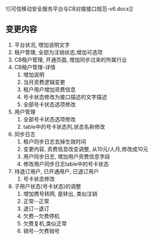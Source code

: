 ![[可信移动安全服务平台与CB对接接口规范-v6.docx]]

## 变更内容
1. 平台状况, 增加说明文字
2. 租户管理, 全部为注销状态,增加可选项
3. CB租户管理, 开通页面, 增加同步过来的所属行业
4. CB租户管理-详情
	1.  增加说明
	2.  当月资费逻辑变更
	3.  租户用户增加资费信息
	4.  号卡状态修改为接口描述的文字描述
	5.  全部号卡状态选项修改
5.  用户管理
	1.  全部号卡状态选项修改
	2.  table中的号卡状态列,状态名称修改
6.  同步日志
	1.  租户同步日志去掉生效时间
	2.  变更内容, 资费信息改变调整, 从10元/人月,修改成10元
	3.  用户同步日志, 增加用户资费信息字段
	4.  修改用户同步日志table中的号卡状态
7.  待退订用户, 已开通用户, 已退订用户
	1.  号卡状态修改
8. 子用户状态(号卡状态)的调整
	1. 增加携号转网, 是转出, 类似注销
	2. 正常--正常
	3. 退订--退订
	4. 欠费--欠费停机
	5. 欠费复机,类似正常
	6. 销号--欠费销号


